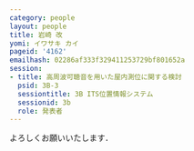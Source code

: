 ```yaml
---
category: people
layout: people
title: 岩崎 改
yomi: イワサキ カイ
pageid: '4162'
emailhash: 02286af333f329411253729bf801652a
session:
- title: 高周波可聴音を用いた屋内測位に関する検討
  psid: 3B-3
  sessiontitle: 3B ITS位置情報システム
  sessionid: 3b
  role: 発表者
---
```

よろしくお願いいたします．